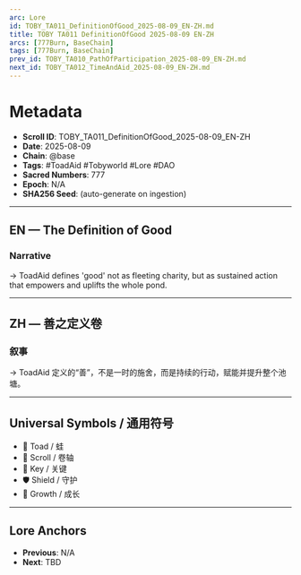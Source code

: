 ```yaml
---
arc: Lore
id: TOBY_TA011_DefinitionOfGood_2025-08-09_EN-ZH.md
title: TOBY TA011 DefinitionOfGood 2025-08-09 EN-ZH
arcs: [777Burn, BaseChain]
tags: [777Burn, BaseChain]
prev_id: TOBY_TA010_PathOfParticipation_2025-08-09_EN-ZH.md
next_id: TOBY_TA012_TimeAndAid_2025-08-09_EN-ZH.md
---
```

# Metadata
- **Scroll ID**: TOBY_TA011_DefinitionOfGood_2025-08-09_EN-ZH
- **Date**: 2025-08-09
- **Chain**: @base
- **Tags**: #ToadAid #Tobyworld #Lore #DAO
- **Sacred Numbers**: 777
- **Epoch**: N/A
- **SHA256 Seed**: (auto-generate on ingestion)

---

## EN — The Definition of Good

### Narrative
→ ToadAid defines 'good' not as fleeting charity, but as sustained action that empowers and uplifts the whole pond.

---

## ZH — 善之定义卷

### 叙事
→ ToadAid 定义的“善”，不是一时的施舍，而是持续的行动，赋能并提升整个池塘。

---

## Universal Symbols / 通用符号
- 🐸 Toad / 蛙
- 📜 Scroll / 卷轴
- 🔑 Key / 关键
- 🛡️ Shield / 守护
- 🌱 Growth / 成长

---

## Lore Anchors
- **Previous**: N/A
- **Next**: TBD
